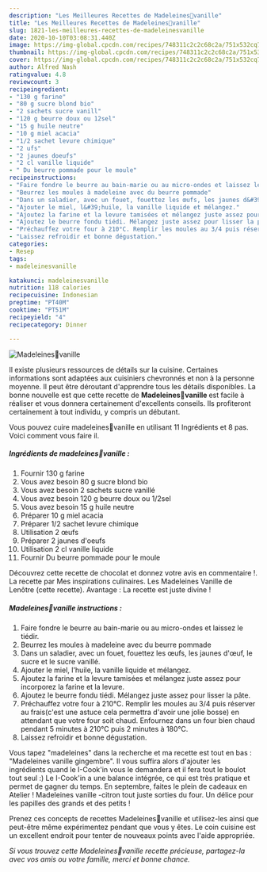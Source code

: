 ```yaml
---
description: "Les Meilleures Recettes de Madeleines🌾vanille"
title: "Les Meilleures Recettes de Madeleines🌾vanille"
slug: 1821-les-meilleures-recettes-de-madeleinesvanille
date: 2020-10-10T03:08:31.440Z
image: https://img-global.cpcdn.com/recipes/748311c2c2c68c2a/751x532cq70/madeleines🌾vanille-photo-principale-de-la-recette.jpg
thumbnail: https://img-global.cpcdn.com/recipes/748311c2c2c68c2a/751x532cq70/madeleines🌾vanille-photo-principale-de-la-recette.jpg
cover: https://img-global.cpcdn.com/recipes/748311c2c2c68c2a/751x532cq70/madeleines🌾vanille-photo-principale-de-la-recette.jpg
author: Alfred Nash
ratingvalue: 4.8
reviewcount: 3
recipeingredient:
- "130 g farine"
- "80 g sucre blond bio"
- "2 sachets sucre vanill"
- "120 g beurre doux ou 12sel"
- "15 g huile neutre"
- "10 g miel acacia"
- "1/2 sachet levure chimique"
- "2 ufs"
- "2 jaunes doeufs"
- "2 cl vanille liquide"
- " Du beurre pommade pour le moule"
recipeinstructions:
- "Faire fondre le beurre au bain-marie ou au micro-ondes et laissez le tiédir."
- "Beurrez les moules à madeleine avec du beurre pommade"
- "Dans un saladier, avec un fouet, fouettez les œufs, les jaunes d&#39;œuf, le sucre et le sucre vanillé."
- "Ajouter le miel, l&#39;huile, la vanille liquide et mélangez."
- "Ajoutez la farine et la levure tamisées et mélangez juste assez pour incorporez la farine et la levure."
- "Ajoutez le beurre fondu tiédi. Mélangez juste assez pour lisser la pâte."
- "Préchauffez votre four à 210°C. Remplir les moules au 3/4 puis réserver au frais(c&#39;est une astuce cela permettra d&#39;avoir une jolie bosse) en attendant que votre four soit chaud. Enfournez dans un four bien chaud pendant 5 minutes à 210°C puis 2 minutes à 180°C."
- "Laissez refroidir et bonne dégustation."
categories:
- Resep
tags:
- madeleinesvanille

katakunci: madeleinesvanille 
nutrition: 118 calories
recipecuisine: Indonesian
preptime: "PT40M"
cooktime: "PT51M"
recipeyield: "4"
recipecategory: Dinner

---
```



![Madeleines🌾vanille](https://img-global.cpcdn.com/recipes/748311c2c2c68c2a/751x532cq70/madeleines🌾vanille-photo-principale-de-la-recette.jpg)

Il existe plusieurs ressources de détails sur la cuisine. Certaines informations sont adaptées aux cuisiniers chevronnés et non à la personne moyenne. Il peut être déroutant d'apprendre tous les détails disponibles. La bonne nouvelle est que cette recette de <strong> Madeleines🌾vanille </strong> est facile à réaliser et vous donnera certainement d'excellents conseils. Ils profiteront certainement à tout individu, y compris un débutant.

<!--inarticleads1-->

Vous pouvez cuire madeleines🌾vanille en utilisant 11 Ingrédients et 8 pas. Voici comment vous faire il.

##### Ingrédients de madeleines🌾vanille :

1. Fournir 130 g farine
1. Vous avez besoin 80 g sucre blond bio
1. Vous avez besoin 2 sachets sucre vanillé
1. Vous avez besoin 120 g beurre doux ou 1/2sel
1. Vous avez besoin 15 g huile neutre
1. Préparer 10 g miel acacia
1. Préparer 1/2 sachet levure chimique
1. Utilisation 2 œufs
1. Préparer 2 jaunes d&#39;oeufs
1. Utilisation 2 cl vanille liquide
1. Fournir  Du beurre pommade pour le moule


Découvrez cette recette de chocolat et donnez votre avis en commentaire !. La recette par Mes inspirations culinaires. Les Madeleines Vanille de Lenôtre (cette recette). Avantage : La recette est juste divine ! 

<!--inarticleads2-->

##### Madeleines🌾vanille instructions :

1. Faire fondre le beurre au bain-marie ou au micro-ondes et laissez le tiédir.
1. Beurrez les moules à madeleine avec du beurre pommade
1. Dans un saladier, avec un fouet, fouettez les œufs, les jaunes d&#39;œuf, le sucre et le sucre vanillé.
1. Ajouter le miel, l&#39;huile, la vanille liquide et mélangez.
1. Ajoutez la farine et la levure tamisées et mélangez juste assez pour incorporez la farine et la levure.
1. Ajoutez le beurre fondu tiédi. Mélangez juste assez pour lisser la pâte.
1. Préchauffez votre four à 210°C. Remplir les moules au 3/4 puis réserver au frais(c&#39;est une astuce cela permettra d&#39;avoir une jolie bosse) en attendant que votre four soit chaud. Enfournez dans un four bien chaud pendant 5 minutes à 210°C puis 2 minutes à 180°C.
1. Laissez refroidir et bonne dégustation.


Vous tapez &#34;madeleines&#34; dans la recherche et ma recette est tout en bas : &#34;Madeleines vanille gingembre&#34;. Il vous suffira alors d&#39;ajouter les ingrédients quand le I-Cook&#39;in vous le demandera et il fera tout le boulot tout seul :) Le I-Cook&#39;in a une balance intégrée, ce qui est très pratique et permet de gagner du temps. En septembre, faites le plein de cadeaux en Atelier ! Madeleines vanille -citron tout juste sorties du four. Un délice pour les papilles des grands et des petits ! 

<!--inarticleads1-->

<p>
Prenez ces concepts de recettes Madeleines🌾vanille et utilisez-les ainsi que peut-être même expérimentez pendant que vous y êtes. Le coin cuisine est un excellent endroit pour tenter de nouveaux points avec l'aide appropriée.
</p>

<p>
<i>Si vous trouvez cette Madeleines🌾vanille recette précieuse, partagez-la avec vos amis ou votre famille, merci et bonne chance.</i>
</p>
